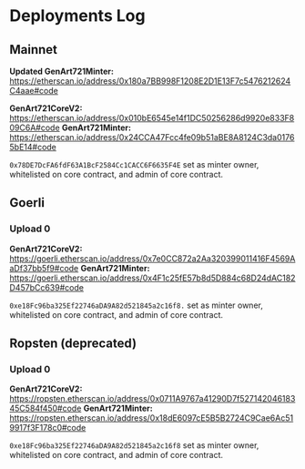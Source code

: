 # Deployments Log

## Mainnet

**Updated GenArt721Minter:** https://etherscan.io/address/0x180a7BB998F1208E2D1E13F7c5476212624C4aae#code

**GenArt721CoreV2:** https://etherscan.io/address/0x010bE6545e14f1DC50256286d9920e833F809C6A#code
**GenArt721Minter:** https://etherscan.io/address/0x24CCA47Fcc4fe09b51aBE8A8124C3da01765bE14#code

`0x78DE7DcFA6fdF63A1BcF2584Cc1CACC6F6635F4E` set as minter owner, whitelisted on core contract, and admin of core contract.

## Goerli

### Upload 0

**GenArt721CoreV2:** https://goerli.etherscan.io/address/0x7e0CC872a2Aa320399011416F4569AaDf37bb5f9#code
**GenArt721Minter:** https://goerli.etherscan.io/address/0x4F1c25fE57b8d5D884c68D24dAC182D457bCc639#code

`0xe18Fc96ba325Ef22746aDA9A82d521845a2c16f8.` set as minter owner, whitelisted on core contract, and admin of core contract.

## Ropsten (deprecated)

### Upload 0

**GenArt721CoreV2:** https://ropsten.etherscan.io/address/0x0711A9767a41290D7f52714204618345C584f450#code
**GenArt721Minter:** https://ropsten.etherscan.io/address/0x18dE6097cE5B5B2724C9Cae6Ac519917f3F178c0#code

`0xe18Fc96ba325Ef22746aDA9A82d521845a2c16f8` set as minter owner, whitelisted on core contract, and admin of core contract.
